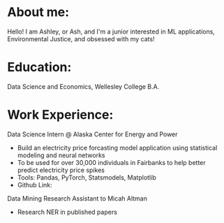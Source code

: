 # About me:
Hello! I am Ashley, or Ash, and I'm a junior interested in ML applications, Environmental Justice, and obsessed with my cats!

# Education: 
Data Science and Economics, Wellesley College B.A.

# Work Experience:
Data Science Intern @ Alaska Center for Energy and Power
- Build an electricity price forcasting model application using statistical modeling and neural networks
- To be used for over 30,000 individuals in Fairbanks to help better predict electricity price spikes
- Tools: Pandas, PyTorch, Statsmodels, Matplotlib
- Github Link: 

Data Mining Research Assistant to Micah Altman
- Research NER in published papers
